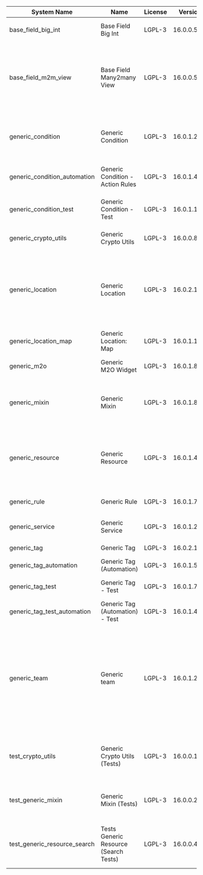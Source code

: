 | System Name | Name | License | Version | Summary | Price |
|---|---|---|---|---|---|
| base_field_big_int | Base Field Big Int | LGPL-3 | 16.0.0.5.0 | BigInt field implementation for Odoo |  |
| base_field_m2m_view | Base Field Many2many View | LGPL-3 | 16.0.0.5.0 | Adds Many2manyView field implementation for Odoo. Useful in cases when m2m relation computed via Postgresql View |  |
| generic_condition | Generic Condition | LGPL-3 | 16.0.1.21.0 | Create generic conditions on which you         can program some logic in Odoo objects |  |
| generic_condition_automation | Generic Condition - Action Rules | LGPL-3 | 16.0.1.4.0 | Generic Conditions (Integration with Action Rules) |  |
| generic_condition_test | Generic Condition - Test | LGPL-3 | 16.0.1.11.0 | Generic Conditions - Tests (do not install manualy) |  |
| generic_crypto_utils | Generic Crypto Utils | LGPL-3 | 16.0.0.8.0 | Technical utils to add encryption to other addons |  |
| generic_location | Generic Location | LGPL-3 | 16.0.2.10.0 | Allows you to make an abstract description of the         objects location relative to the general location         (for example: house3 -> office5 -> room2 -> table5) |  |
| generic_location_map | Generic Location: Map | LGPL-3 | 16.0.1.10.0 | Display locations on map view. |  |
| generic_m2o | Generic M2O Widget | LGPL-3 | 16.0.1.8.0 | Generic Many2one widget |  |
| generic_mixin | Generic Mixin | LGPL-3 | 16.0.1.80.0 | Technical module with generic mixins, that may help to build other modules |  |
| generic_resource | Generic Resource | LGPL-3 | 16.0.1.49.0 | Provides the ability to create and categorize         various resources that can be used in other Odoo modules. |  |
| generic_rule | Generic Rule | LGPL-3 | 16.0.1.7.0 | Adds new top-level menu 'rules' |  |
| generic_service | Generic Service | LGPL-3 | 16.0.1.29.0 | Create and manage service catalog |  |
| generic_tag | Generic Tag | LGPL-3 | 16.0.2.14.0 | Generic tag management. |  |
| generic_tag_automation | Generic Tag (Automation) | LGPL-3 | 16.0.1.5.0 |  |  |
| generic_tag_test | Generic Tag - Test | LGPL-3 | 16.0.1.7.0 | Generic Tag - Tests (do not install manualy) |  |
| generic_tag_test_automation | Generic Tag (Automation) - Test | LGPL-3 | 16.0.1.4.0 |  |  |
| generic_team | Generic team | LGPL-3 | 16.0.1.20.0 | With this module you can create teams and add         users to them, which allows you to perform group         actions (such as assigning a responsible team         instead of one person) while working with Odoo applications. |  |
| test_crypto_utils | Generic Crypto Utils (Tests) | LGPL-3 | 16.0.0.13.0 | Technical module that have to be used to test Generic Crypto Utils module |  |
| test_generic_mixin | Generic Mixin (Tests) | LGPL-3 | 16.0.0.23.0 | Technical module that have to be used to test Generic Mixin module |  |
| test_generic_resource_search | Tests Generic Resource (Search Tests) | LGPL-3 | 16.0.0.4.0 | Technical module that have to be used to test Generic Resource search cases |  |

